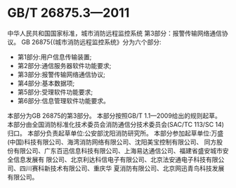 # GB/T 26875.3—2011
中华人民共和国国家标准，城市消防远程监控系统 第3部分：报警传输网络通信协议。
GB 26875{(城市消防远程监控系统》分为六个部分:
* 第1部分:用户信息传输装置;
* 第2部分:通信服务器软件功能要求;
* 第3部分:报警传输网络通信协议;
* 第4部分:基本数据项;
* 第5部分:受理软件功能要求;
* 第6部分:信息管理软件功能要求。

本部分为GB 26875的第3部分。
本部分按照GB/T 1.1—2009给出的规则起草。 本部分由全国消防标准化技术委员会消防通信分技术委员会(SAC/TC 113/SC 14)归口。 本部分负责起草单位:公安部沈阳消防研究所。 本部分参加起草单位:万盛(中国)科技有限公司、海湾消防网络有限公司、沈阳美宝控制有限公司、
同方股份有限公司、广东百迅信息科技有限公司、上海易达通信公司、福建省盛安城市安全信息发展有 限公司、北京利达科信电子有限公司、北京法安通电子科技有限公司、四川赛科新技术有限公司、重庆华
夏消防有限公司、北京网迅青鸟科技发展有限公司。